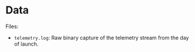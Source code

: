 # Data

Files:

 - `telemetry.log`: Raw binary capture of the telemetry stream from the day of launch.
